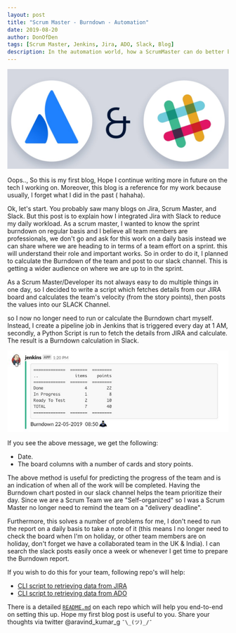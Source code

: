 ```yaml
---
layout: post
title: "Scrum Master - Burndown - Automation"
date: 2019-08-20
author: DonOfDen
tags: [Scrum Master, Jenkins, Jira, ADO, Slack, Blog]
description: In the automation world, how a ScrumMaster can do better by automating his daily work and reduce workload to focus more.
---
```

![blog-head-image](/images/doc/jira-and-slack.png)

Oops.., So this is my first blog, Hope I continue writing more in future on the tech I working on. Moreover, this blog is a reference for my work because usually, I forget what I did in the past ( hahaha).

Ok, let's start. You probably saw many blogs on Jira, Scrum Master, and Slack. But this post is to explain how I integrated Jira with Slack to reduce my daily workload. As a scrum master, I wanted to know the sprint burndown on regular basis and I believe all team members are professionals, we don't go and ask for this work on a daily basis instead we can share where we are heading to in terms of a team effort on a sprint. this will understand their role and important works. So in order to do it, I planned to calculate the Burndown of the team and post to our slack channel. This is getting a wider audience on where we are up to in the sprint.

As a Scrum Master/Developer its not always easy to do multiple things in one day, so I decided to write a script which fetches details from our JIRA board and calculates the team's velocity (from the story points), then posts the values into our SLACK Channel.

so I now no longer need to run or calculate the Burndown chart myself. Instead, I create a pipeline job in Jenkins that is triggered every day at 1 AM, secondly, a Python Script is run to fetch the details from JIRA and calculate. The result is a Burndown calculation in Slack.

![Full screen](/images/doc/slack-post.jpg)

If you see the above message, we get the following:
- Date.
- The board columns with a number of cards and story points.

The above method is useful for predicting the progress of the team and is an indication of when all of the work will be completed. Having the Burndown chart posted in our slack channel helps the team prioritize their day. Since we are a Scrum Team we are "Self-organized" so I was a Scrum Master no longer need to remind the team on a "delivery deadline".

Furthermore, this solves a number of problems for me, I don't need to run the report on a daily basis to take a note of it (this means I no longer need to check the board when I'm on holiday, or other team members are on holiday, don't forget we have a collaborated team in the UK & India).  I can search the slack posts easily once a week or whenever I get time to prepare the Burndown report.

If you wish to do this for your team, following repo's will help:

- [CLI script to retrieving data from JIRA](https://github.com/donofden/jira-project-burndown-slack)
- [CLI script to retrieving data from ADO](https://github.com/donofden/ado-project-burndown-slack)

There is a detailed [`README.md`](https://github.com/donofden/jira-project-burndown-slack/blob/master/README.md) on each repo which will help you end-to-end on setting this up. Hope my first blog post is useful to you. Share your thoughts via twitter @aravind_kumar_g ``¯\_(ツ)_/¯``